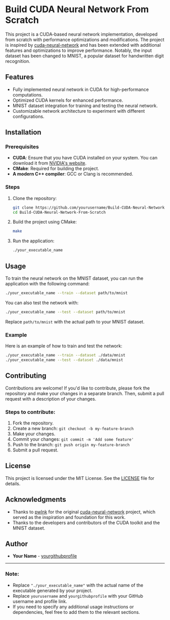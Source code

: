 # Build CUDA Neural Network From Scratch

This project is a CUDA-based neural network implementation, developed from scratch with performance optimizations and modifications. The project is inspired by [cuda-neural-network](https://github.com/pwlnk/cuda-neural-network) and has been extended with additional features and optimizations to improve performance. Notably, the input dataset has been changed to MNIST, a popular dataset for handwritten digit recognition.

## Features

- Fully implemented neural network in CUDA for high-performance computations.
- Optimized CUDA kernels for enhanced performance.
- MNIST dataset integration for training and testing the neural network.
- Customizable network architecture to experiment with different configurations.

## Installation

### Prerequisites

- **CUDA**: Ensure that you have CUDA installed on your system. You can download it from [NVIDIA's website](https://developer.nvidia.com/cuda-downloads).
- **CMake**: Required for building the project.
- **A modern C++ compiler**: GCC or Clang is recommended.

### Steps

1. Clone the repository:

   ```bash
   git clone https://github.com/yourusername/Build-CUDA-Neural-Network-From-Scratch.git
   cd Build-CUDA-Neural-Network-From-Scratch
   ```

2. Build the project using CMake:

   ```bash
   make
   ```

3. Run the application:

   ```bash
   ./your_executable_name
   ```

## Usage

To train the neural network on the MNIST dataset, you can run the application with the following command:

```bash
./your_executable_name --train --dataset path/to/mnist
```

You can also test the network with:

```bash
./your_executable_name --test --dataset path/to/mnist
```

Replace `path/to/mnist` with the actual path to your MNIST dataset.

### Example

Here is an example of how to train and test the network:

```bash
./your_executable_name --train --dataset ./data/mnist
./your_executable_name --test --dataset ./data/mnist
```

## Contributing

Contributions are welcome! If you'd like to contribute, please fork the repository and make your changes in a separate branch. Then, submit a pull request with a description of your changes.

### Steps to contribute:

1. Fork the repository.
2. Create a new branch: `git checkout -b my-feature-branch`
3. Make your changes.
4. Commit your changes: `git commit -m 'Add some feature'`
5. Push to the branch: `git push origin my-feature-branch`
6. Submit a pull request.

## License

This project is licensed under the MIT License. See the [LICENSE](LICENSE) file for details.

## Acknowledgments

- Thanks to [pwlnk](https://github.com/pwlnk) for the original [cuda-neural-network](https://github.com/pwlnk/cuda-neural-network) project, which served as the inspiration and foundation for this work.
- Thanks to the developers and contributors of the CUDA toolkit and the MNIST dataset.

## Author

- **Your Name** - [yourgithubprofile](https://github.com/yourusername)

---

### Note:
- Replace `"./your_executable_name"` with the actual name of the executable generated by your project.
- Replace `yourusername` and `yourgithubprofile` with your GitHub username and profile link.
- If you need to specify any additional usage instructions or dependencies, feel free to add them to the relevant sections.